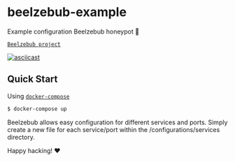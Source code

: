 # beelzebub-example
Example configuration Beelzebub honeypot 🚀

[`Beelzebub project`](https://github.com/mariocandela/beelzebub)

[![asciicast](https://asciinema.org/a/iHofqsbQ6K1eRYLZ5AmJLmOxm.svg)](https://asciinema.org/a/iHofqsbQ6K1eRYLZ5AmJLmOxm)

## Quick Start

Using [`docker-compose`](https://docs.docker.com/compose/)

```bash
$ docker-compose up
 ```

Beelzebub allows easy configuration for different services and ports. Simply create a new file for each service/port within the /configurations/services directory.

Happy hacking! ❤
